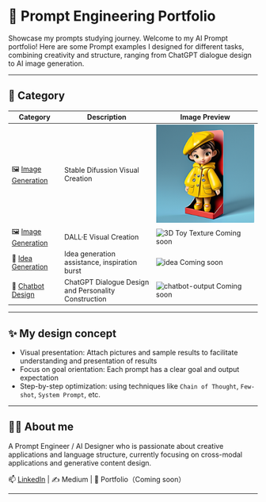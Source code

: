# 🎯 Prompt Engineering Portfolio

Showcase my prompts studying journey.
Welcome to my AI Prompt portfolio! Here are some Prompt examples I designed for different tasks, combining creativity and structure, ranging from ChatGPT dialogue design to AI image generation.

---

## 📂 Category

 Category | Description | Image Preview
|------|------|-----------|
| 🖼️ [Image Generation](image_generation/stable_diffusion/README.md) | Stable Difussion Visual Creation | ![3D Toy Texture](image_generation/stable_diffusion/3D_toy_texture_prompt_in_Stable_Diffusion.png) |
| 🖼️ [Image Generation](image_generation/DALLE/README.md) | DALL·E Visual Creation | ![3D Toy Texture](image_generation/DALLE/xxx.png) Coming soon|
| 🧠 [Idea Generation](idea_generation/README.md) | Idea generation assistance, inspiration burst | ![idea](assets/images/idea-generation.png) Coming soon| 
| 🤖 [Chatbot Design](chatbot_design/README.md) | ChatGPT Dialogue Design and Personality Construction | ![chatbot-output](assets/images/chatbot-sample-output.png) Coming soon| 

---

## ✨ My design concept

- Visual presentation: Attach pictures and sample results to facilitate understanding and presentation of results
- Focus on goal orientation: Each prompt has a clear goal and output expectation
- Step-by-step optimization: using techniques like `Chain of Thought`, `Few-shot`, `System Prompt`, etc.

---

## 🙋‍♀️ About me

A Prompt Engineer / AI Designer who is passionate about creative applications and language structure, currently focusing on cross-modal applications and generative content design.

📫 [LinkedIn](https://www.linkedin.com) | ✍️ Medium | 💼 Portfolio（Coming soon）

---
